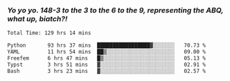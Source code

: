 ### ***Yo yo yo. 148-3 to the 3 to the 6 to the 9, representing the ABQ, what up, biatch?!***

<!--START_SECTION:waka-->

```txt
Total Time: 129 hrs 14 mins

Python       93 hrs 37 mins  █████████████████▓░░░░░░░   70.73 %
YAML         11 hrs 54 mins  ██▒░░░░░░░░░░░░░░░░░░░░░░   09.00 %
Freefem      6 hrs 47 mins   █▒░░░░░░░░░░░░░░░░░░░░░░░   05.13 %
Typst        3 hrs 51 mins   ▓░░░░░░░░░░░░░░░░░░░░░░░░   02.91 %
Bash         3 hrs 23 mins   ▓░░░░░░░░░░░░░░░░░░░░░░░░   02.57 %
```

<!--END_SECTION:waka-->

<!--
**AJMC2002/AJMC2002** is a ✨ _special_ ✨ repository because its `README.md` (this file) appears on your GitHub profile.

Here are some ideas to get you started:

- 🔭 I’m currently working on ...
- 🌱 I’m currently learning ...
- 👯 I’m looking to collaborate on ...
- 🤔 I’m looking for help with ...
- 💬 Ask me about ...
- 📫 How to reach me: ...
- 😄 Pronouns: ...
- ⚡ Fun fact: ...
-->
